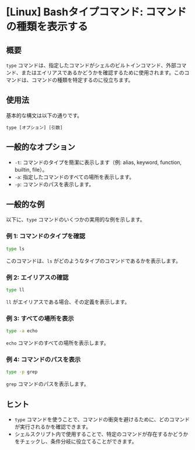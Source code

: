 # [Linux] Bashタイプコマンド: コマンドの種類を表示する

## 概要
`type` コマンドは、指定したコマンドがシェルのビルトインコマンド、外部コマンド、またはエイリアスであるかどうかを確認するために使用されます。このコマンドは、コマンドの種類を特定するのに役立ちます。

## 使用法
基本的な構文は以下の通りです。

```
type [オプション] [引数]
```

## 一般的なオプション
- `-t`: コマンドのタイプを簡潔に表示します（例: alias, keyword, function, builtin, file）。
- `-a`: 指定したコマンドのすべての場所を表示します。
- `-p`: コマンドのパスを表示します。

## 一般的な例
以下に、`type` コマンドのいくつかの実用的な例を示します。

### 例 1: コマンドのタイプを確認
```bash
type ls
```
このコマンドは、`ls` がどのようなタイプのコマンドであるかを表示します。

### 例 2: エイリアスの確認
```bash
type ll
```
`ll` がエイリアスである場合、その定義を表示します。

### 例 3: すべての場所を表示
```bash
type -a echo
```
`echo` コマンドのすべての場所を表示します。

### 例 4: コマンドのパスを表示
```bash
type -p grep
```
`grep` コマンドのパスを表示します。

## ヒント
- `type` コマンドを使うことで、コマンドの衝突を避けるために、どのコマンドが実行されるかを確認できます。
- シェルスクリプト内で使用することで、特定のコマンドが存在するかどうかをチェックし、条件分岐に役立てることができます。